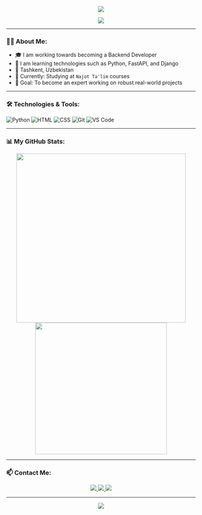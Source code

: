 <!-- Banner -->
<p align="center">
  <img src="https://capsule-render.vercel.app/api?type=waving&color=0d1117&height=200&section=header&text=Backend%20Developer%20Abduqodir!&fontSize=35&color=ffffff" />
</p>

<!-- Animated Typing SVG -->
<p align="center">
  <img src="https://readme-typing-svg.demolab.com?font=Fira+Code&size=22&pause=1000&color=36BCF7&center=true&vCenter=true&width=500&lines=Backend%20Developer;Python%20Enthusiast;Student%20at%20Najot%20Ta'lim;Always%20growing%20and%20learning" />
</p>

---

### 🧑‍💻 About Me:

- 🎓 I am working towards becoming a Backend Developer  
- 🐍 I am learning technologies such as Python, FastAPI, and Django  
- 📍 Tashkent, Uzbekistan  
- 🌱 Currently: Studying at `Najot Ta'lim` courses  
- 🎯 Goal: To become an expert working on robust real-world projects

---

### 🛠️ Technologies & Tools:

![Python](https://img.shields.io/badge/Python-3670A0?style=for-the-badge&logo=python&logoColor=fff)
![HTML](https://img.shields.io/badge/HTML-E44D26?style=for-the-badge&logo=html5&logoColor=white)
![CSS](https://img.shields.io/badge/CSS-1572B6?style=for-the-badge&logo=css3)
![Git](https://img.shields.io/badge/Git-F05032?style=for-the-badge&logo=git&logoColor=white)
![VS Code](https://img.shields.io/badge/VS_Code-007ACC?style=for-the-badge&logo=visual-studio-code)

---

### 📊 My GitHub Stats:

<p align="center">
  <img src="https://github-readme-stats.vercel.app/api?username=abdurakhimoov&show_icons=true&theme=tokyonight" width="450" />
  <img src="https://github-readme-stats.vercel.app/api/top-langs/?username=abdurakhimoov&layout=compact&theme=tokyonight" width="350"/>
</p>

---

### 📫 Contact Me:

<p align="center">
  <a href="https://t.me/YOUR_TELEGRAM" target="_blank">
    <img src="https://img.shields.io/badge/Telegram-26A5E4?style=for-the-badge&logo=telegram&logoColor=white" />
  </a>
  <a href="mailto:yourmail@gmail.com" target="_blank">
    <img src="https://img.shields.io/badge/Gmail-D14836?style=for-the-badge&logo=gmail&logoColor=white" />
  </a>
  <a href="https://instagram.com/YOUR_INSTAGRAM" target="_blank">
    <img src="https://img.shields.io/badge/Instagram-E4405F?style=for-the-badge&logo=instagram&logoColor=white" />
  </a>
</p>


---

<p align="center">
  <img src="https://capsule-render.vercel.app/api?type=waving&color=0d1117&height=120&section=footer"/>
</p>
